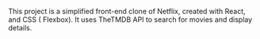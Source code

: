 This project is a simplified front-end clone of Netflix, created with React, and CSS ( Flexbox). 
It uses TheTMDB API to search for movies and display details.
